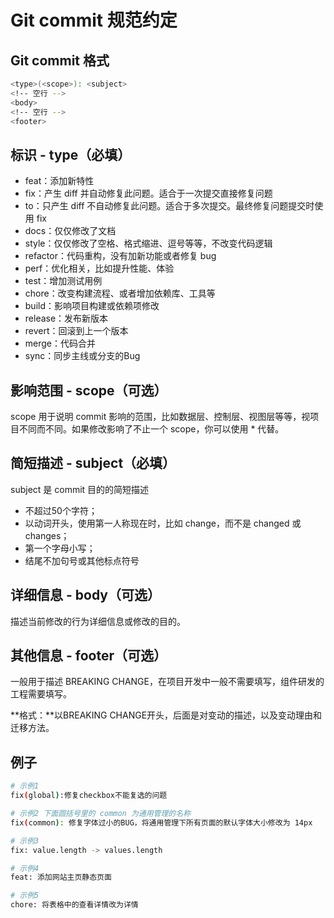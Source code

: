 # Git commit 规范约定

## Git commit 格式

```bash
<type>(<scope>): <subject>
<!-- 空行 -->
<body>
<!-- 空行 -->
<footer>
```

## 标识 - type（必填）

* feat：添加新特性
* fix：产生 diff 并自动修复此问题。适合于一次提交直接修复问题
* to：只产生 diff 不自动修复此问题。适合于多次提交。最终修复问题提交时使用 fix
* docs：仅仅修改了文档
* style：仅仅修改了空格、格式缩进、逗号等等，不改变代码逻辑
* refactor：代码重构，没有加新功能或者修复 bug
* perf：优化相关，比如提升性能、体验
* test：增加测试用例
* chore：改变构建流程、或者增加依赖库、工具等
* build：影响项目构建或依赖项修改
* release：发布新版本
* revert：回滚到上一个版本
* merge：代码合并
* sync：同步主线或分支的Bug

## 影响范围 - scope（可选）

scope 用于说明 commit 影响的范围，比如数据层、控制层、视图层等等，视项目不同而不同。如果修改影响了不止一个 scope，你可以使用 * 代替。

## 简短描述 - subject（必填）

subject 是 commit 目的的简短描述

* 不超过50个字符；
* 以动词开头，使用第一人称现在时，比如 change，而不是 changed 或 changes；
* 第一个字母小写；
* 结尾不加句号或其他标点符号

## 详细信息 - body（可选）

描述当前修改的行为详细信息或修改的目的。

## 其他信息 - footer（可选）

一般用于描述 BREAKING CHANGE，在项目开发中一般不需要填写，组件研发的工程需要填写。

**格式：**以BREAKING CHANGE开头，后面是对变动的描述，以及变动理由和迁移方法。

## 例子

```bash
# 示例1
fix(global):修复checkbox不能复选的问题

# 示例2 下面圆括号里的 common 为通用管理的名称
fix(common): 修复字体过小的BUG，将通用管理下所有页面的默认字体大小修改为 14px

# 示例3
fix: value.length -> values.length

# 示例4
feat: 添加网站主页静态页面

# 示例5
chore: 将表格中的查看详情改为详情

```
